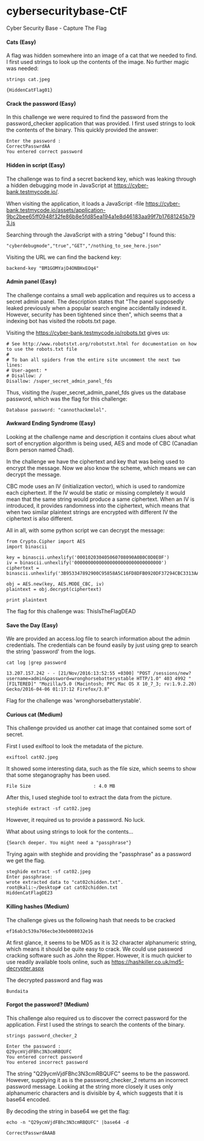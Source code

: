 # cybersecuritybase-CtF
Cyber Security Base - Capture The Flag

#### Cats (Easy)

A flag was hidden somewhere into an image of a cat that we needed to find. I first used strings to look up the contents of the image. No further magic was needed:

    strings cat.jpeg
      
    {HiddenCatFlag01}

#### Crack the password (Easy)

In this challenge we were required to find the password from the password_checker application that was provided. I first used strings to look the contents of the binary. This quickly provided the answer:

    Enter the password :
    CorrectPasswrdAA
    You entered correct password
    
#### Hidden in script (Easy)

The challenge was to find a secret backend key, which was leaking through a hidden debugging mode in JavaScript at https://cyber-bank.testmycode.io/.

When visiting the application, it loads a JavaScript -file https://cyber-bank.testmycode.io/assets/application-9bc2bee65ff0948f32fe86b8e5fd85ea194a1e8d46183aa99f7b17681245b793.js

Searching through the JavaScript with a string "debug" I found this: 

    "cyberdebugmode","true","GET","/nothing_to_see_here.json"
    
Visiting the URL we can find the backend key:

    backend-key	"BM1GOMYajD4ONBHxEOq4"
    
#### Admin panel (Easy)

The challenge contains a small web application and requires us to access a secret admin panel. The description states that "The panel supposedly leaked previously when a popular search engine accidentally indexed it. However, security has been tightened since then", which seems that a indexing bot has visited the robots.txt page.

Visiting the https://cyber-bank.testmycode.io/robots.txt gives us:

    # See http://www.robotstxt.org/robotstxt.html for documentation on how to use the robots.txt file
    #
    # To ban all spiders from the entire site uncomment the next two lines:
    # User-agent: *
    # Disallow: /
    Disallow: /super_secret_admin_panel_fds


Thus, visiting the /super_secret_admin_panel_fds gives us the database password, which was the flag for this challenge:

    Database password: "cannothackmelol".
    
#### Awkward Ending Syndrome (Easy)

Looking at the challenge name and description it contains clues about what sort of encryption algorithm is being used, AES and mode of CBC (Canadian Born person named Chad).

In the challenge we have the ciphertext and key that was being used to encrypt the message. Now we also know the scheme, which means we can decrypt the message.

CBC mode uses an IV (initialization vector), which is used to randomize each ciphertext. If the IV would be static or missing completely it would mean that the same string would produce a same ciphertext. When an IV is introduced, it provides randomness into the ciphertext, which means that when two similar plaintext strings are encrypted with different IV the ciphertext is also different.

All in all, with some python script we can decrypt the message:

    from Crypto.Cipher import AES
    import binascii

    key = binascii.unhexlify('000102030405060708090A0B0C0D0E0F')
    iv = binascii.unhexlify('00000000000000000000000000000000')
    ciphertext = binascii.unhexlify('3B953347892900C95858A5C16FD8DFB0920DF37294CBC3313AAB85608D32328D')

    obj = AES.new(key, AES.MODE_CBC, iv)
    plaintext = obj.decrypt(ciphertext)

    print plaintext
    
The flag for this challenge was: ThisIsTheFlagDEAD

#### Save the Day (Easy)

We are provided an access.log file to search information about the admin credentials. The credentials can be found easily by just using grep to search the string 'password' from the logs.

    cat log |grep password
    
    13.207.157.242 - - [21/Nov/2016:13:52:55 +0300] "POST /sessions/new?username=admin&password=wronghorsebatterystable HTTP/1.0" 403 4992 "[FILTERED]" "Mozilla/5.0 (Macintosh; PPC Mac OS X 10_7_3; rv:1.9.2.20) Gecko/2016-04-06 01:17:12 Firefox/3.8"
    
Flag for the challenge was 'wronghorsebatterystable'.


#### Curious cat (Medium)

This challenge provided us another cat image that contained some sort of secret.

First I used exiftool to look the metadata of the picture.

    exiftool cat02.jpeg
    
It showed some interesting data, such as the file size, which seems to show that some steganography has been used.  
    
    File Size                       : 4.0 MB

After this, I used steghide tool to extract the data from the picture.

    steghide extract -sf cat02.jpeg
    
However, it required us to provide a password. No luck.

What about using strings to look for the contents...

    {Search deeper. You might need a "passphrase"}
    
Trying again with steghide and providing the "passphrase" as a password we get the flag.

    steghide extract -sf cat02.jpeg 
    Enter passphrase: 
    wrote extracted data to "cat02chidden.txt".
    root@kali:~/Desktop# cat cat02chidden.txt 
    HiddenCatFlagDE23
    
#### Killing hashes (Medium)

The challenge gives us the following hash that needs to be cracked

    ef16ab3c539a766ecbe30eb008032e16

At first glance, it seems to be MD5 as it is 32 character alphanumeric string, which means it should be quite easy to crack. We could use password cracking software such as John the Ripper. However, it is much quicker to use readily available tools online, such as https://hashkiller.co.uk/md5-decrypter.aspx

The decrypted password and flag was

    Bundaita

#### Forgot the password? (Medium)

This challenge also required us to discover the correct password for the application. First I used the strings to search the contents of the binary.

    strings password_checker_2
    
    Enter the password :
    Q29ycmVjdFBhc3N3cmRBQUFC
    You entered correct password
    You entered incorrect password

The string "Q29ycmVjdFBhc3N3cmRBQUFC" seems to be the password. However, supplying it as is the password_checker_2 returns an incorrect password message. Looking at the string more closely it uses only alphanumeric characters and is divisible by 4, which suggests that it is base64 encoded. 

By decoding the string in base64 we get the flag:

    echo -n "Q29ycmVjdFBhc3N3cmRBQUFC" |base64 -d
    
    CorrectPasswrdAAAB
